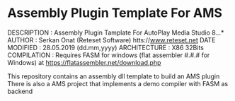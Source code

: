# Assembly Plugin Template For AMS
 DESCRIPTION : 		Assembly Plugin Tamplate For AutoPlay Media Studio 8.*.*.*
 AUTHOR : 			Serkan Onat (Reteset Software) htts://www.reteset.net
 DATE MODIFIED : 	28.05.2019 (dd.mm,yyyy)
 ARCHITECTURE : 	X86 32Bits
 COMPILATION : 		Requires FASM for windows (flat assembler #.#.# for Windows) at https://flatassembler.net/download.php 
 
 This repository contains an assembly dll template to build an AMS plugin
 There is also a AMS project that implements a demo compiler with FASM as backend
 